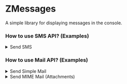 # ZMessages
A simple library for displaying messages in the console.

### How to use SMS API? (Examples)
<details>
<summary> 
Send SMS
</summary>

Methods: POST

Path:  /zmessages/api/sms

Request Body:
```json
{
  "sender_name" : "XINDUS",
  "phone_prefix" : "+91",
  "phone_number" : "9886627324",
  "content" : "126665 is your Xindus OTP for transacting on our platform, do not sharing your OPT with anyone and take entire responsibility for the current transaction."
}
```
Success Response: 200 OK
```json
{
  "status": "ok",
  "code": "200 OK",
  "description": "Operation Completed Successfully!",
  "data": [
    "OK"
  ]
}
```
</details>


### How to use Mail API? (Examples)
<details>
<summary> 
Send Simple Mail
</summary>

Methods: POST

Path:  /zmessages/api/mail

Request Body:
```json
{
  "from_address" : "madan@xindus.net",
  "to_address_list" : ["madan@xindus.net"],
  "cc_address_list" : ["madan@xindus.net"],
  "bcc_address_list" : ["madan@xindus.net"],
  "subject" : "Mail Test",
  "msg_body" : "Mail Sent from ZMessages API"
}
```
Success Response: 200 OK
```json
{
  "status": "ok",
  "code": "200 OK",
  "description": "Operation Completed Successfully!",
  "data": [
    "Mail Sent Successfully..."
  ]
}
```
</details>



<details>
<summary> 
Send MIME Mail (Attachments)
</summary>

Methods: POST

Path:  /zmessages/api/mail/base64

Request Body:
```json
{
  "from_address": "madan@xindus.net",
  "to_address_list": [
    "madan@xindus.net"
  ],
  "cc_address_list": [
    "madan.kn@gmail.com"
  ],
  "bcc_address_list": [
    "madan.kn@gmail.com"
  ],
  "subject": "Use ZMessages API - For Sending Emails - Test 2",
  "msg_body": "Mail Sent from ZMessages API -- https://github.com/jayameen/zmessages ",
  "attachment_list": [
    {
      "attachment_name": "postman.png",
      "attachment_base64": "iVBORw0KGgoAAAANSUhEUg=="
    }
  ]
}
```
Success Response: 200 OK
```json
{
  "status": "ok",
  "code": "200 OK",
  "description": "Operation Completed Successfully!",
  "data": [
    "Mail Sent Successfully..."
  ]
}
```
</details>
